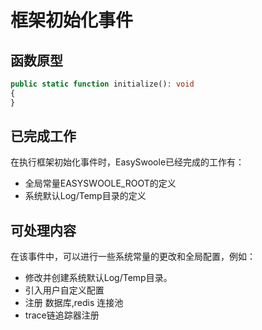 # 框架初始化事件

## 函数原型

```php
public static function initialize(): void
{
}
```

## 已完成工作

在执行框架初始化事件时，EasySwoole已经完成的工作有：

- 全局常量EASYSWOOLE_ROOT的定义
- 系统默认Log/Temp目录的定义


## 可处理内容

在该事件中，可以进行一些系统常量的更改和全局配置，例如：

- 修改并创建系统默认Log/Temp目录。
- 引入用户自定义配置
- 注册 数据库,redis 连接池
- trace链追踪器注册